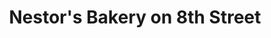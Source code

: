 ---
title: "Nestor's Bakery on 8th Street"
url: /saskatoon/nestors-bakery-on-8th-street/
shop: bakery
---